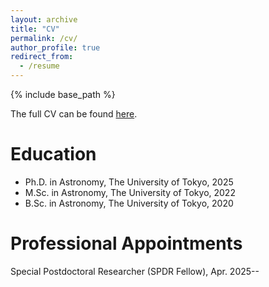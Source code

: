 ```yaml
---
layout: archive
title: "CV"
permalink: /cv/
author_profile: true
redirect_from:
  - /resume
---
```


{% include base_path %}

The full CV can be found [here](https://yyamato-as.github.io/website/files/CV.pdf).

Education
======
* Ph.D. in Astronomy, The University of Tokyo, 2025
* M.Sc. in Astronomy, The University of Tokyo, 2022
* B.Sc. in Astronomy, The University of Tokyo, 2020

Professional Appointments
======
Special Postdoctoral Researcher (SPDR Fellow), Apr. 2025--
